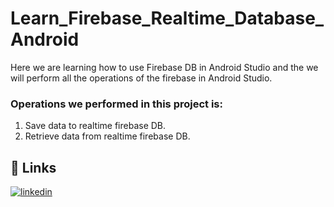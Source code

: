 # Learn_Firebase_Realtime_Database_Android

Here we are learning how to use Firebase DB in Android Studio and the we will perform all the operations of the firebase in Android Studio.

### Operations we performed in this project is:
1. Save data to realtime firebase DB.
2. Retrieve data from realtime firebase DB.

## 🔗 Links
[![linkedin](https://img.shields.io/badge/linkedin-0A66C2?style=for-the-badge&logo=linkedin&logoColor=white)](https://www.linkedin.com/in/khanmubashshir/)

